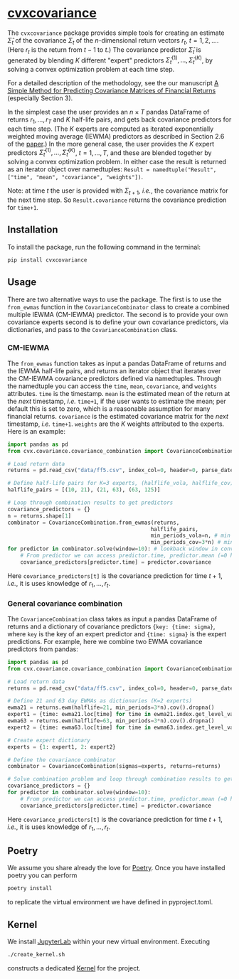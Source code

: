 # [cvxcovariance](http://www.cvxgrp.org/cov_pred_finance)

The `cvxcovariance` package
provides simple tools for creating an estimate $\hat\Sigma_t$ of the covariance $\Sigma_t$ of the $n$-dimensional return vectors $r_t$, $t=1,2,\ldots$. (Here $r_t$ is the return from $t-1$ to $t$.) The covariance predictor $\hat\Sigma_t$ is generated by blending $K$ different "expert" predictors $\hat\Sigma_t^{(1)},\ldots,\hat\Sigma_t^{(K)}$, by solving a convex optimization problem at each time step.

For a detailed description of the methodology, see the our manuscript [A Simple Method for Predicting
Covariance Matrices of Financial Returns](https://web.stanford.edu/~boyd/papers/cov_pred_finance.html) (especially Section 3).

In the simplest case the user provides an $n\times T$ pandas DataFrame
of returns $r_1,\ldots,r_T$ and $K$ half-life pairs, and gets back covariance predictors for each time
step. (The $K$ experts are computed as iterated exponentially weighted moving average (IEWMA) predictors as described in Section 2.6 of the [paper](https://web.stanford.edu/~boyd/papers/cov_pred_finance.html).) In the more general case, the user provides the $K$ expert predictors $\hat\Sigma_t^{(1)},\ldots,\hat\Sigma_t^{(K)}$, $t=1,\ldots,T$, and these are blended together by solving a convex optimization problem. In either case the result is returned as an iterator object over namedtuples: `Result = namedtuple("Result", ["time", "mean", "covariance", "weights"])`.


Note: at time $t$ the user is provided with $\Sigma_{t+1}$,
$\textit{i.e.}$, the covariance matrix for the next time step. So `Result.covariance` returns the covariance prediction for `time+1`.

## Installation
To install the package, run the following command in the terminal:

```bash
pip install cvxcovariance
```

## Usage
There are two alternative ways to use the package. The first is to use the
`from_ewmas` function in the `CovarianceCombinator` class to create a combined multiple IEWMA (CM-IEWMA) predictor. The second is to provide your own covariance experts
second is to define your own covariance predictors, via dictionaries, and pass to the `CovarianceCombination` class.

### CM-IEWMA
The `from_ewmas` function takes as input a pandas DataFrame of
returns and the IEWMA half-life pairs, and returns an iterator object that
iterates over the CM-IEWMA covariance predictors defined via namedtuples. Through the namedtuple you can access the `time`, `mean`, `covariance`, and `weights` attributes. `time` is the timestamp. `mean` is the estimated mean of the return at the $\textit{next}$ timestamp, $\textit{i.e.}$ `time+1`, if the user wants to estimate the mean; per default this is set to zero, which is a reasonable assumption for many financial returns. `covariance` is the estimated covariance matrix for the $\textit{next}$ timestamp, $\textit{i.e.}$ `time+1`. `weights` are the $K$ weights attributed to the experts. Here is an example:
    
```python
import pandas as pd
from cvx.covariance.covariance_combination import CovarianceCombination

# Load return data
returns = pd.read_csv("data/ff5.csv", index_col=0, header=0, parse_dates=True).iloc[:1000]

# Define half-life pairs for K=3 experts, (halflife_vola, halflife_cov)
halflife_pairs = [(10, 21), (21, 63), (63, 125)]

# Loop through combination results to get predictors
covariance_predictors = {}
n = returns.shape[1]
combinator = CovarianceCombination.from_ewmas(returns, 
                                             halflife_pairs,
                                             min_periods_vola=n, # min periods for volatility estimation
                                             min_periods_cov=3*n) # min periods for correlation estimation (must be at least n)
for predictor in combinator.solve(window=10): # lookback window in convex optimization problem
    # From predictor we can access predictor.time, predictor.mean (=0 here), predictor.covariance, and predictor.weights
    covariance_predictors[predictor.time] = predictor.covariance
```
Here `covariance_predictors[t]` is the covariance prediction for time $t+1$, $\textit{i.e.}$, it is uses knowledge of $r_1,\ldots,r_t$.

### General covariance combination
The `CovarianceCombination` class takes as input a pandas DataFrame of
returns and a dictionary of covariance predictors `{key: {time:
sigma}`, where `key` is the key of an expert predictor and `{time:
sigma}` is the expert predictions. For example, here we combine two EWMA covariance predictors from pandas:

```python
import pandas as pd
from cvx.covariance.covariance_combination import CovarianceCombination

# Load return data
returns = pd.read_csv("data/ff5.csv", index_col=0, header=0, parse_dates=True).iloc[:1000]

# Define 21 and 63 day EWMAs as dictionaries (K=2 experts)
ewma21 = returns.ewm(halflife=21, min_periods=3*n).cov().dropna()
expert1 = {time: ewma21.loc[time] for time in ewma21.index.get_level_values(0).unique()}
ewma63 = returns.ewm(halflife=63, min_periods=3*n).cov().dropna()
expert2 = {time: ewma63.loc[time] for time in ewma63.index.get_level_values(0).unique()}

# Create expert dictionary
experts = {1: expert1, 2: expert2}

# Define the covariance combinator 
combinator = CovarianceCombination(sigmas=experts, returns=returns)

# Solve combination problem and loop through combination results to get predictors
covariance_predictors = {}
for predictor in combinator.solve(window=10):
    # From predictor we can access predictor.time, predictor.mean (=0 here), predictor.covariance, and predictor.weights
    covariance_predictors[predictor.time] = predictor.covariance
```
Here `covariance_predictors[t]` is the covariance prediction for time $t+1$, $\textit{i.e.}$, it is uses knowledge of $r_1,\ldots,r_t$.

## Poetry

We assume you share already the love for [Poetry](https://python-poetry.org).
Once you have installed poetry you can perform

```bash
poetry install
```

to replicate the virtual environment we have defined in pyproject.toml.

## Kernel

We install [JupyterLab](https://jupyter.org) within your new virtual
environment. Executing

```bash
./create_kernel.sh
```

constructs a dedicated
[Kernel](https://docs.jupyter.org/en/latest/projects/kernels.html) for the
project.



